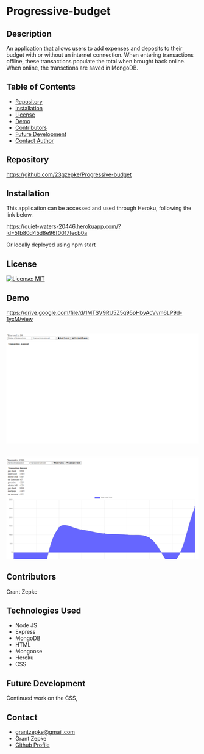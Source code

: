 # Progressive-budget


## Description
An application that allows users to add expenses and deposits to their budget with or without an internet connection. When entering transactions offline, these transactions populate the total when brought back online. When online, the transctions are saved in MongoDB.

## Table of Contents

  - [Repository](#Repository)
  - [Installation](#Installation)
  - [License](#License)
  - [Demo](#Demo)
  - [Contributors](#Contributors)
  - [Future Development](#Development)
  - [Contact Author](#Contact)

## Repository

https://github.com/23gzepke/Progressive-budget

## Installation
This application can be accessed and used through Heroku, following the link below.

https://quiet-waters-20446.herokuapp.com/?id=5fb80d45d8e96f0017fecb0a

Or locally deployed using npm start

## License
[![License: MIT](https://img.shields.io/badge/License-MIT-yellow.svg)](https://opensource.org/licenses/MIT)

## Demo

https://drive.google.com/file/d/1MTSV9RU5Z5q95pHbyAcVvm6LP9d-1yxM/view

## ![Screenshot](/public/images/budget1.png)
## ![Screenshot](/public/images/budget3.png)

## Contributors

 Grant Zepke

## Technologies Used
* Node JS
* Express
* MongoDB
* HTML
* Mongoose
* Heroku
* CSS

## Future Development
Continued work on the CSS, 


## Contact

- <grantzepke@gmail.com>
- Grant Zepke
- [Github Profile](https://github.com/23gzepke)